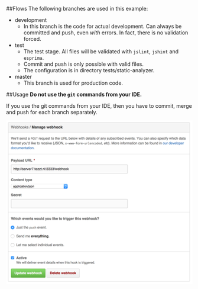 
##Flows
The following branches are used in this example:
* development
  * In this branch is the code for actual development. Can always be committed and push, even _with_ errors. In fact, there is no validation forced.
* test
  * The test stage. All files will be validated with `jslint`, `jshint` and `esprima`.
  * Commit and push is only possible with valid files.
  * The configuration is in directory tests/static-analyzer.
* master
  * This branch is used for production code.


##Usage
**Do not use the `git` commands from your IDE.**

If you use the git commands from your IDE, then you have to commit, merge and push for each branch separately.


![Github web configuration](https://raw.githubusercontent.com/theotheu/hook-test/master/assets/github-webhooks.png)

